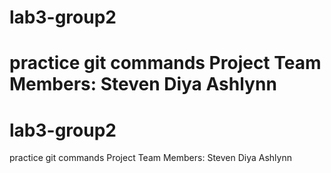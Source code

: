 # lab3-group2
practice git commands
Project Team Members:
Steven
Diya
Ashlynn
=======
# lab3-group2
practice git commands
Project Team Members:
Steven
Diya
Ashlynn
